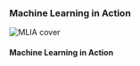 ### Machine Learning in Action



![MLIA cover][MLIA]

#### Machine Learning in Action



[MLIA]:https://manning-content.s3.amazonaws.com/book/c/4d7bb26-5e33-4b6a-b71b-2fa35958c0d9/pharrington.png